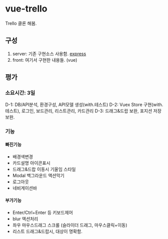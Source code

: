 # vue-trello

Trello 클론 해봄.

## 구성

1. server: 기존 구현소스 사용함. [express](https://github.com/jeonghwan-kim/lecture-vue-trello-server)
2. front: 여기서 구현한 내용들. (vue)

## 평가

### 소요시간: 3일

D-1: DB/API분석, 환경구성, API모델 생성(with.테스트)
D-2: Vuex Store 구현(with.테스트), 로그인, 보드관리, 리스트관리, 카드관리
D-3: 드래그&드랍 보완, 포지션 저장 보완.

### 기능

#### 빠진기능

- 배경색변경
- 카드설명 아이콘표시
- 드래그&드랍 이동시 기울임 스타일
- Modal 백그라운드 액션막기
- 로그아웃
- 네비게이션바

#### 부가기능

- Enter/Ctrl+Enter 등 키보드제어
- blur 액션처리
- 좌우 마우스드래그 스크롤 (슬라이더 드래그, 마우스클릭+이동)
- 리스트 드래그&드랍시, 대상이 명확함.

